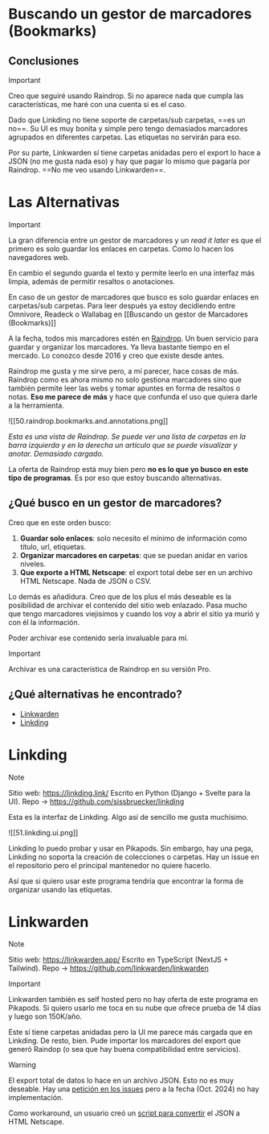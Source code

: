 # Buscando un gestor de marcadores (Bookmarks)

## Conclusiones

> [!Important]
> Creo que seguiré usando Raindrop. Si no aparece nada que cumpla las características, me haré con una cuenta si es el caso.

Dado que Linkding no tiene soporte de carpetas/sub carpetas, ==es un no==. Su UI es muy bonita y simple pero tengo demasiados marcadores agrupados en diferentes carpetas. Las etiquetas no servirán para eso.

Por su parte, Linkwarden sí tiene carpetas anidadas pero el export lo hace a JSON (no me gusta nada eso) y hay que pagar lo mismo que pagaría por Raindrop. ==No me veo usando Linkwarden==.


# Las Alternativas

> [!important]
> La gran diferencia entre un gestor de marcadores y un _read it later_ es que el primero es solo guardar los enlaces en carpetas. Como lo hacen los navegadores web.
> 
> En cambio el segundo guarda el texto y permite leerlo en una interfaz más limpia, además de permitir resaltos o anotaciones.
> 
> En caso de un gestor de marcadores que busco es solo guardar enlaces en carpetas/sub carpetas. Para leer después ya estoy decidiendo entre Omnivore, Readeck o Wallabag en [[Buscando un gestor de Marcadores (Bookmarks)]]

A la fecha, todos mis marcadores estén en [Raindrop](https://raindrop.io/). Un buen servicio para guardar y organizar los marcadores. Ya lleva bastante tiempo en el mercado. Lo conozco desde 2016 y creo que existe desde antes.

Raindrop me gusta y me sirve pero, a mí parecer, hace cosas de más. Raindrop como es ahora mismo no solo gestiona marcadores sino que también permite leer las webs y tomar apuntes en forma de resaltos o notas. **Eso me parece de más** y hace que confunda el uso que quiera darle a la herramienta.

![[50.raindrop.bookmarks.and.annotations.png]]

_Esta es una vista de Raindrop. Se puede ver una lista de carpetas en la barra izquierda y en la derecha un artículo que se puede visualizar y anotar. Demasiado cargado._

La oferta de Raindrop está muy bien pero **no es lo que yo busco en este tipo de programas**. Es por eso que estoy buscando alternativas.

## ¿Qué busco en un gestor de marcadores?

Creo que en este orden busco:

1. **Guardar solo enlaces**: solo necesito el mínimo de información como título, url, etiquetas.
2. **Organizar marcadores en carpetas**: que se puedan anidar en varios niveles.
3. **Que exporte a HTML Netscape**: el export total debe ser en un archivo HTML Netscape. Nada de JSON o CSV.

Lo demás es añadidura. Creo que de los plus el más deseable es la posibilidad de archivar el contenido del sitio web enlazado. Pasa mucho que tengo marcadores viejisimos y cuando los voy a abrir el sitio ya murió y con él la información.

Poder archivar ese contenido sería invaluable para mí.

> [!Important]
> Archivar es una característica de Raindrop en su versión Pro.

## ¿Qué alternativas he encontrado?

- [Linkwarden](https://github.com/linkwarden/linkwarden)
- [Linkding](https://linkding.link/)



# Linkding

> [!Note]
> Sitio web: https://linkding.link/
> Escrito en Python (Django + Svelte para la UI). Repo -> https://github.com/sissbruecker/linkding

Esta es la interfaz de Linkding. Algo así de sencillo me gusta muchísimo.

![[51.linkding.ui.png]]

Linkding lo puedo probar y usar en Pikapods. Sin embargo, hay una pega, Linkding no soporta la creación de colecciones o carpetas. Hay un issue en el repositorio pero el principal mantenedor no quiere hacerlo.

Así que si quiero usar este programa tendría que encontrar la forma de organizar usando las etíquetas.

# Linkwarden

> [!Note]
> Sitio web: https://linkwarden.app/
> Escrito en TypeScript (NextJS + Tailwind). Repo -> https://github.com/linkwarden/linkwarden

> [!Important]
> Linkwarden también es self hosted pero no hay oferta de este programa en Pikapods. Si quiero usarlo me toca en su nube que ofrece prueba de 14 días y luego son 150K/año.

Este sí tiene carpetas anidadas pero la UI me parece más cargada que en Linkding. De resto, bien. Pude importar los marcadores del export que generó Raindop (o sea que hay buena compatibilidad entre servicios).

> [!warning]
> El export total de datos lo hace en un archivo JSON.
> Esto no es muy deseable. Hay una [petición en los issues](https://github.com/linkwarden/linkwarden/issues/587) pero a la fecha (Oct. 2024) no hay implementación.
>
> Como workaround, un usuario creó un [script para convertir](https://gist.github.com/arnavpraneet/9798d6f2d33913a544dddbbc90f3df2e) el JSON a HTML Netscape.